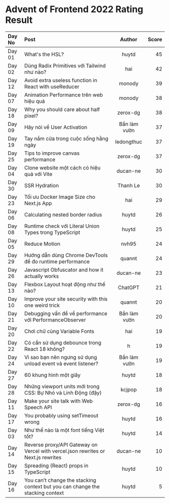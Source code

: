 # Advent of Frontend 2022 Rating Result

|Day No|Post|Author|Score|
|:------|:----|:------:|-----:|
|Day 01|What's the HSL?|huytd|45|
|Day 02|Dùng Radix Primitives với Tailwind như nào?|hai|42|
|Day 12|Avoid extra useless function in React with useReducer|monody|39|
|Day 07|Animation Performance trên web hiệu quả|monody|38|
|Day 18|Why you should care about half pixel?|zerox-dg|38|
|Day 09|Hãy nói về User Activation|Bần làm vườn|37|
|Day 19|Tay nắm cửa trong cuộc sống hằng ngày|ledongthuc|37|
|Day 25|Tips to improve canvas performance|zerox-dg|37|
|Day 04|Clone website một cách có hiệu quả với Vite|ducan-ne|30|
|Day 30|SSR Hydration|Thanh Le|30|
|Day 23|Tối ưu Docker Image Size cho Next.js App|hai|29|
|Day 06|Calculating nested border radius|huytd|26|
|Day 08|Runtime check với Literal Union Types trong TypeScript|huytd|25|
|Day 05|Reduce Motion|nvh95|24|
|Day 29|Hướng dẫn dùng Chrome DevTools để đo runtime performance|quannt|24|
|Day 26|Javascript Obfuscator and how it actually works|ducan-ne|23|
|Day 13|Flexbox Layout hoạt động như thế nào?|ChatGPT|21|
|Day 10|Improve your site security with this one weird trick|quannt|20|
|Day 21|Debugging vấn đề về performance với PerformanceObserver|Bần làm vườn|20|
|Day 20|Chơi chữ cùng Variable Fonts|hai|19|
|Day 22|Có cần sử dụng debounce trong React 18 không?|h|19|
|Day 24|Vì sao bạn nên ngưng sử dụng unload event và event listener?|Bần làm vườn|19|
|Day 27|60 khung hình một giây|huytd|18|
|Day 28|Những viewport units mới trong CSS: Bự Nhỏ và Linh Động (đậy)|kcjpop|18|
|Day 11|Make your site talk with Web Speech API|zerox-dg|16|
|Day 17|You probably using setTimeout wrong|huytd|16|
|Day 03|Như thế nào là một font tiếng Việt tốt?|huytd|14|
|Day 14|Reverse proxy/API Gateway on Vercel with vercel.json rewrites or Next.js rewrites|ducan-ne|10|
|Day 15|Spreading (React) props in TypeScript|huytd|10|
|Day 16|You can’t change the stacking context but you can change the stacking context|huytd|5|
